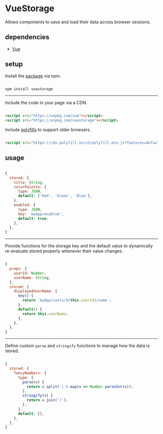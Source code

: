 # VueStorage

Allows components to save and load their data across browser sessions.

## dependencies

- [Vue](https://github.com/vuejs/vue)

## setup

Install the [package](https://www.npmjs.com/package/vuestorage) via npm.

```sh

npm install vuestorage

```

---

Include the code in your page via a CDN.

```html

<script src="https://unpkg.com/vue"></script>
<script src="https://unpkg.com/vuestorage"></script>

```

Include [polyfills](https://polyfill.io/) to support older browsers.

```html

<script src="https://cdn.polyfill.io/v2/polyfill.min.js?features=default,Object.entries"></script>

```

## usage

```js

{
  stored: {
    title: String,
    colorPalette: {
      type: JSON,
      default: ['Red', 'Green', 'Blue'],
    },
    enabled: {
      type: JSON,
      key: 'myApp/enabled',
      default: true,
    },
  },
}

```

---

Provide functions for the storage key and the default value to dynamically re-evaluate stored property whenever their value changes.

```js

{
  props: {
    userId: Number,
    userName: String,
  },
  stored: {
    displayedUserName: {
      key() {
        return `myApp/users/${this.userId}/name`;
      },
      default() {
        return this.userName;
      },
    },
  },
}

```

---

Define custom `parse` and `stringify` functions to manage how the data is stored.

```js

{
  stored: {
    fancyNumbers: {
      type: {
        parse(v) {
          return v.split('|').map(v => Number.parseInt(v));
        },
        stringify(v) {
          return v.join('|');
        },
      },
      default: [],
    },
  },
}

```
